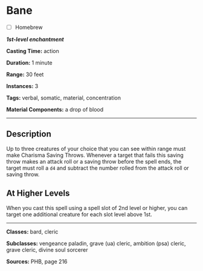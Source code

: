 # Bane

- [ ] Homebrew

***1st-level enchantment***

**Casting Time:** action

**Duration:** 1 minute

**Range:** 30 feet

**Instances:** 3

**Tags:** verbal, somatic, material, concentration

**Material Components:** a drop of blood

---

## Description
Up to three creatures of your choice that you can see within range must make Charisma Saving Throws.
Whenever a target that fails this saving throw makes an attack roll or a saving throw before the spell ends, the target must roll a `d4` and subtract the number rolled from the attack roll or saving throw.

## At Higher Levels
When you cast this spell using a spell slot of 2nd level or higher, you can target one additional creature for each slot level above 1st.

---

**Classes:** bard, cleric

**Subclasses:** vengeance paladin, grave (ua) cleric, ambition (psa) cleric, grave cleric, divine soul sorcerer

**Sources:** PHB, page 216
